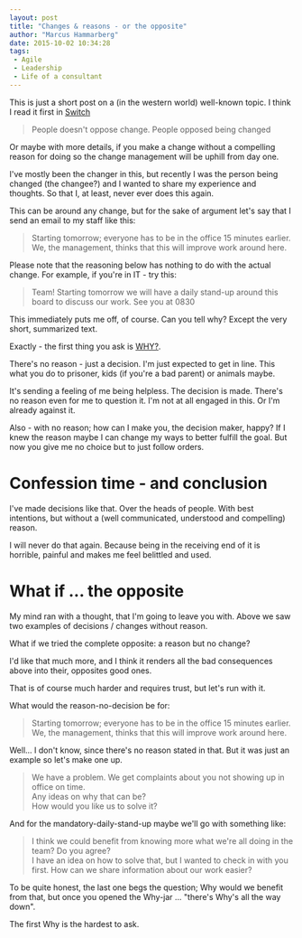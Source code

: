 ```yaml
---
layout: post
title: "Changes & reasons - or the opposite"
author: "Marcus Hammarberg"
date: 2015-10-02 10:34:28
tags:
 - Agile
 - Leadership
 - Life of a consultant
---
```


This is just a short post on a (in the western world) well-known topic. I think I read it first in [Switch](http://heathbrothers.com/books/switch/)

<blockquote>People doesn't oppose change. People opposed being changed</blockquote>

Or maybe with more details, if you make a change without a compelling reason for doing so the change management will be uphill from day one. 

I've mostly been the changer in this, but recently I was the person being changed (the changee?) and I wanted to share my experience and thoughts. So that I, at least, never ever does this again.

<a name='more'></a>

This can be around any change, but for the sake of argument let's say that I send an email to my staff like this: 

<blockquote>Starting tomorrow; everyone has to be in the office 15 minutes earlier. We, the management, thinks that this will improve work around here.</blockquote>

Please note that the reasoning below has nothing to do with the actual change. For example, if you're in IT - try this:

<blockquote>Team! Starting tomorrow we will have a daily stand-up around this board to discuss our work. See you at 0830</blockquote>

This immediately puts me off, of course. Can you tell why? Except the very short, summarized text. 

Exactly - the first thing you ask is [WHY?](http://www.marcusoft.net/2015/01/things-i-say-often-why.html). 

There's no reason - just a decision. I'm just expected to get in line. This what you do to prisoner, kids (if you're a bad parent) or animals maybe. 

It's sending a feeling of me being helpless. The decision is made. There's no reason even for me to question it. I'm not at all engaged in this. Or I'm already against it. 

Also - with no reason; how can I make you, the decision maker, happy? If I knew the reason maybe I can change my ways to better fulfill the goal. But now you give me no choice but to just follow orders.

# Confession time - and conclusion
I've made decisions like that. Over the heads of people. With best intentions, but without a (well communicated, understood and compelling) reason. 

I will never do that again. Because being in the receiving end of it is horrible, painful and makes me feel belittled and used.

# What if ... the opposite 
My mind ran with a thought, that I'm going to leave you with. Above we saw two examples of decisions / changes without reason. 

What if we tried the complete opposite: a reason but no change? 

I'd like that much more, and I think it renders all the bad consequences above into their, opposites good ones.

That is of course much harder and requires trust, but let's run with it.

What would the reason-no-decision be for: 

<blockquote>Starting tomorrow; everyone has to be in the office 15 minutes earlier. We, the management, thinks that this will improve work around here.</blockquote>

Well... I don't know, since there's no reason stated in that. But it was just an example so let's make one up. 

<blockquote>We have a problem. We get complaints about you not showing up in office on time. <br>
Any ideas on why that can be? <br>
How would you like us to solve it? <br>
</blockquote>

And for the mandatory-daily-stand-up maybe we'll go with something like: 

<blockquote>I think we could benefit from knowing more what we're all doing in the team? Do you agree? <br>
I have an idea on how to solve that, but I wanted to check in with you first. How can we share information about our work easier?</blockquote>

To be quite honest, the last one begs the question; Why would we benefit from that, but once you opened the Why-jar ... "there's Why's all the way down". 

The first Why is the hardest to ask.


